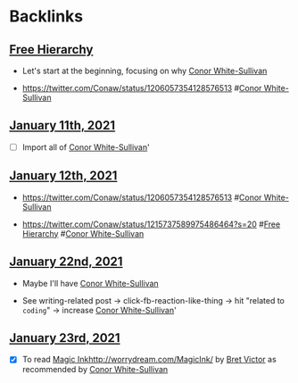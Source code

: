 
# Backlinks
## [Free Hierarchy](<Free Hierarchy.md>)
- Let's start at the beginning, focusing on why [Conor White-Sullivan](<Conor White-Sullivan.md>)

- https://twitter.com/Conaw/status/1206057354128576513 #[Conor White-Sullivan](<Conor White-Sullivan.md>)

## [January 11th, 2021](<January 11th, 2021.md>)
- [ ] Import all of [Conor White-Sullivan](<Conor White-Sullivan.md>)'

## [January 12th, 2021](<January 12th, 2021.md>)
- https://twitter.com/Conaw/status/1206057354128576513 #[Conor White-Sullivan](<Conor White-Sullivan.md>)

- https://twitter.com/Conaw/status/1215737589975486464?s=20 #[Free Hierarchy](<Free Hierarchy.md>) #[Conor White-Sullivan](<Conor White-Sullivan.md>)

## [January 22nd, 2021](<January 22nd, 2021.md>)
- Maybe I'll have [Conor White-Sullivan](<Conor White-Sullivan.md>)

- See writing-related post -> click-fb-reaction-like-thing -> hit "related to `coding`" -> increase [Conor White-Sullivan](<Conor White-Sullivan.md>)'

## [January 23rd, 2021](<January 23rd, 2021.md>)
- [x] To read [Magic Ink](<Magic Ink.md>)http://worrydream.com/MagicInk/ by [Bret Victor](<Bret Victor.md>) as recommended by [Conor White-Sullivan](<Conor White-Sullivan.md>)

